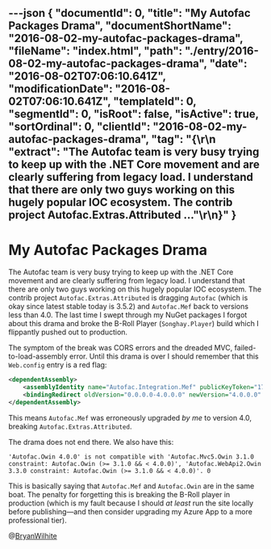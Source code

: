 ---json
{
  "documentId": 0,
  "title": "My Autofac Packages Drama",
  "documentShortName": "2016-08-02-my-autofac-packages-drama",
  "fileName": "index.html",
  "path": "./entry/2016-08-02-my-autofac-packages-drama",
  "date": "2016-08-02T07:06:10.641Z",
  "modificationDate": "2016-08-02T07:06:10.641Z",
  "templateId": 0,
  "segmentId": 0,
  "isRoot": false,
  "isActive": true,
  "sortOrdinal": 0,
  "clientId": "2016-08-02-my-autofac-packages-drama",
  "tag": "{\r\n  \"extract\": \"The Autofac team is very busy trying to keep up with the .NET Core movement and are clearly suffering from legacy load. I understand that there are only two guys working on this hugely popular IOC ecosystem. The contrib project Autofac.Extras.Attributed ...\"\r\n}"
}
---

# My Autofac Packages Drama

The Autofac team is very busy trying to keep up with the .NET Core movement and are clearly suffering from legacy load. I understand that there are only two guys working on this hugely popular IOC ecosystem. The contrib project `Autofac.Extras.Attributed` is dragging `Autofac` (which is okay since latest stable today is 3.5.2) and `Autofac.Mef` back to versions less than 4.0. The last time I swept through my NuGet packages I forgot about this drama and broke the B-Roll Player (`Songhay.Player`) build which I flippantly pushed out to production.

The symptom of the break was CORS errors and the dreaded MVC, failed-to-load-assembly error. Until this drama is over I should remember that this `Web.config` entry is a red flag:

```xml
<dependentAssembly>
    <assemblyIdentity name="Autofac.Integration.Mef" publicKeyToken="17863af14b0044da" culture="neutral" />
    <bindingRedirect oldVersion="0.0.0.0-4.0.0.0" newVersion="4.0.0.0" />
</dependentAssembly>
```

This means `Autofac.Mef` was erroneously upgraded *by me* to version 4.0, breaking `Autofac.Extras.Attributed`.

The drama does not end there. We also have this:

```console
'Autofac.Owin 4.0.0' is not compatible with 'Autofac.Mvc5.Owin 3.1.0 constraint: Autofac.Owin (>= 3.1.0 && < 4.0.0)', 'Autofac.WebApi2.Owin 3.3.0 constraint: Autofac.Owin (>= 3.1.0 && < 4.0.0)'. 0
```

This is basically saying that `Autofac.Mef` and `Autofac.Owin` are in the same boat. The penalty for forgetting this is breaking the B-Roll player in production (which is my fault because I should *at least* run the site locally before publishing—and then consider upgrading my Azure App to a more professional tier).

@[BryanWilhite](https://twitter.com/BryanWilhite)
